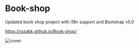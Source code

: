 # Book-shop

Updated book shop project with i18n support and Bootstrap v5.0

https://razabk.github.io/Book-shop/


![cover](https://user-images.githubusercontent.com/85071405/128086423-5b10b595-971c-4ce0-b857-77841b94b469.png)
